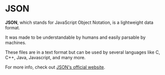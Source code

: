 ﻿# JSON

**JSON**, which stands for JavaScript Object Notation, is a lightweight data format. 

It was made to be understandable by humans and easily parsable by machines.

These files are in a text format but can be used by several languages like C, C++, Java, Javascript, and many more.

For more info, check out [JSON's official website](https://www.json.org/json-en.html). 


